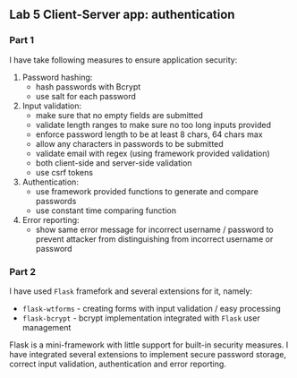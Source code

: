 ## Lab 5 Client-Server app: authentication

### Part 1

I have take following measures to ensure application security:

1. Password hashing:
    - hash passwords with Bcrypt
    - use salt for each password
2. Input validation:
    - make sure that no empty fields are submitted
    - validate length ranges to make sure no too long inputs provided
    - enforce password length to be at least 8 chars, 64 chars max
    - allow any characters in passwords to be submitted
    - validate email with regex (using framework provided validation)
    - both client-side and server-side validation
    - use csrf tokens
3. Authentication:
    - use framework provided functions to generate and compare passwords
    - use constant time comparing function
4. Error reporting:
    - show same error message for incorrect username / password to prevent 
      attacker from distinguishing from incorrect username or password

### Part 2

I have used `Flask` framefork and several extensions for it, namely:

- `flask-wtforms` - creating forms with input validation / easy processing
- `flask-bcrypt` - bcrypt implementation integrated with `Flask` user management

Flask is a mini-framework with little support for built-in security measures. I have
integrated several extensions to implement secure password storage, correct input validation,
authentication and error reporting.